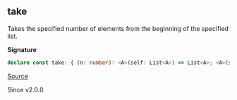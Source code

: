 ## take

Takes the specified number of elements from the beginning of the specified
list.

**Signature**

```ts
declare const take: { (n: number): <A>(self: List<A>) => List<A>; <A>(self: List<A>, n: number): List<A>; }
```

[Source](https://github.com/Effect-TS/effect/tree/main/packages/effect/src/List.ts#L905)

Since v2.0.0